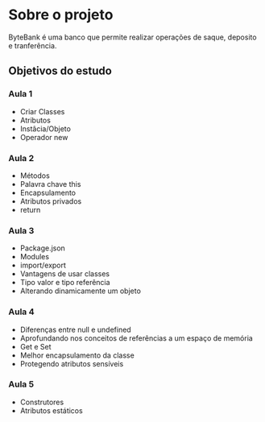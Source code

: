 # Sobre o projeto

ByteBank é uma banco que permite realizar operações de saque, deposito e tranferência.

## Objetivos do estudo

### Aula 1
 - Criar Classes
 - Atributos
 - Instâcia/Objeto
 - Operador new

### Aula 2
 - Métodos
 - Palavra chave this
 - Encapsulamento
 - Atributos privados
 - return

### Aula 3
 - Package.json
 - Modules
 - import/export
 - Vantagens de usar classes
 - Tipo valor e tipo referência
 - Alterando dinamicamente um objeto

### Aula 4
 - Diferenças entre null e undefined
 - Aprofundando nos conceitos de referências a um espaço de memória
 - Get e Set
 - Melhor encapsulamento da classe
 - Protegendo atributos sensíveis

### Aula 5
 - Construtores
 - Atributos estáticos
